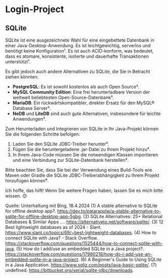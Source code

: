 # Login-Project


## SQLite
SQLite ist eine ausgezeichnete Wahl für eine eingebettete Datenbank in einer Java-Desktop-Anwendung. Es ist leichtgewichtig, serverlos und benötigt keine Konfiguration¹. Es ist auch ACID-konform, was bedeutet, dass es atomare, konsistente, isolierte und dauerhafte Transaktionen unterstützt¹.

Es gibt jedoch auch andere Alternativen zu SQLite, die Sie in Betracht ziehen könnten:
- **PostgreSQL**: Es ist sowohl kostenlos als auch Open Source².
- **MySQL Community Edition**: Eine frei herunterladbare Version der weltweit beliebtesten Open-Source-Datenbank².
- **MariaDB**: Ein rückwärtskompatibler, direkter Ersatz für den MySQL® Database Server².
- **NeDB** und **LiteDB** sind auch gute Alternativen, insbesondere für leichte Anwendungen³.

Zum Herunterladen und Integrieren von SQLite in Ihr Java-Projekt können Sie die folgenden Schritte befolgen:
1. Laden Sie den SQLite JDBC-Treiber herunter⁵.
2. Fügen Sie die heruntergeladene .jar-Datei zu Ihrem Projekt hinzu⁴.
3. In Ihrem Java-Code müssen Sie die notwendigen Klassen importieren und eine Verbindung zur SQLite-Datenbank herstellen⁵.

Bitte beachten Sie, dass Sie bei der Verwendung eines Build-Tools wie Maven oder Gradle die SQLite JDBC-Treiberabhängigkeit zu Ihrem Projekt hinzufügen können⁶.

Ich hoffe, das hilft! Wenn Sie weitere Fragen haben, lassen Sie es mich bitte wissen. 😊

Quelle: Unterhaltung mit Bing, 18.4.2024
(1) A stable alternative to SQLite for offline desktop app?. https://dev.to/patarapolw/a-stable-alternative-to-sqlite-for-offline-desktop-app-5gbg.
(2) SQLite Alternatives: 25+ Relational Databases & Similar Apps .... https://alternativeto.net/software/sqlite/.
(3) 12 Best lightweight databases as of 2024 - Slant. https://www.slant.co/topics/69/~best-lightweight-databases.
(4) How to connect SQLite with Java? - Stack Overflow. https://stackoverflow.com/questions/1525444/how-to-connect-sqlite-with-java.
(5) How do I add/use an embedded SQLite in a Java project?. https://stackoverflow.com/questions/17980218/how-do-i-add-use-an-embedded-sqlite-in-a-java-project.
(6) A Beginner's Guide to Using SQLite in a Java Application. https://www.sqliz.com/posts/java-basic-sqlite/.
(7) undefined. https://bitbucket.org/xerial/sqlite-jdbc/downloads.